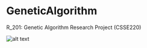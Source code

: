 # GeneticAlgorithm
R_201: Genetic Algorithm Research Project (CSSE220)

![alt text](https://github.com/oblaznjc/GeneticAlgorithm/new/master/PlantUMLGeneticAlgorithm.png?raw=true)

